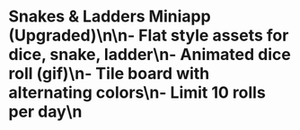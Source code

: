 # Snakes & Ladders Miniapp (Upgraded)\n\n- Flat style assets for dice, snake, ladder\n- Animated dice roll (gif)\n- Tile board with alternating colors\n- Limit 10 rolls per day\n